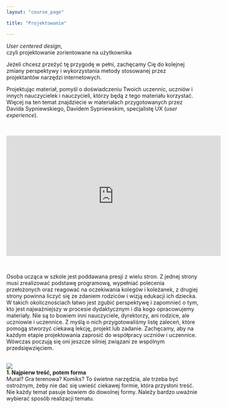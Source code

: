 ```yaml
---
layout: "course_page"

title: "Projektowanie"

---
```


<div class="text-center screen-title">
<i>User centered design</i>,<br/> czyli projektowanie zorientowane na użytkownika
</div>

<div class="screen-content">
  <p>
  Jeżeli chcesz przeżyć tę przygodę w pełni, zachęcamy Cię do kolejnej zmiany perspektywy i wykorzystania metody stosowanej przez projektantów narzędzi internetowych. 
  </p>
  
  <p>
  Projektując materiał, pomyśl o doświadczeniu Twoich uczennic, uczniów i innych nauczycielek i nauczycieli, którzy będą z tego materiału korzystać.<br/>
Więcej na ten temat znajdziecie w materiałach przygotowanych przez Davida Sypniewskiego, Davidem Sypniewskim, specjalistę UX (<i>user experience</i>).
  </p>
  &nbsp;
  <p>
  <div class="row">
  <div class="col-md-12 col-xs-12">
   <div class="embed-responsive embed-responsive-16by9"> 
   <iframe width="560" height="315" src="https://www.youtube.com/embed/Rq9bMivLDQg" frameborder="0" allow="autoplay; encrypted-media" allowfullscreen></iframe></div></div>
</div>
  </p>
&nbsp;
<p>
Osoba ucząca w szkole jest poddawana presji z wielu stron. Z jednej strony musi zrealizować podstawę programową, wypełniać polecenia przełożonych oraz reagować na oczekiwania kolegów i koleżanek, z drugiej strony powinna liczyć się ze zdaniem rodziców i wizją edukacji ich dziecka. W takich okolicznościach łatwo jest zgubić perspektywę i zapomnieć o tym, kto jest najważniejszy w procesie dydaktycznym i dla kogo opracowujemy materiały. Nie są to bowiem inni nauczyciele, dyrektorzy, ani rodzice, ale uczniowie i uczennice. Z myślą o nich przygotowaliśmy listę zaleceń, które pomogą stworzyć ciekawą lekcję, projekt lub zadanie. Zachęcamy, aby na każdym etapie projektowania zaprosić do współpracy uczniów i uczennice. Wówczas poczują się oni jeszcze silniej związani ze wspólnym przedsięwzięciem.   
</p> 
&nbsp;
<div class="row">
  <div class="col-md-2">
   <img src="{{ site.baseurl }}/img/1.png" />          
  </div>   
  <div class="col-md-10">
    <strong>1. Najpierw treść, potem forma</strong><br/>
    Mural? Gra terenowa? Komiks? To świetne narzędzia, ale trzeba być ostrożnym, żeby nie dać się uwieść ciekawej formie, która przysłoni treść. Nie każdy temat pasuje bowiem do dowolnej formy. Należy bardzo uważnie wybierać sposób realizacji tematu.
  </div>             
</div>
    
    
    
</div> 
